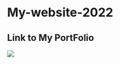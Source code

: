 # My-website-2022
## Link to My PortFolio
<!-- ![image](https://user-images.githubusercontent.com/67780238/163678766-f1f618ac-ea76-42e4-bd51-eb3312335021.png) -->

<a href="https://6252ab940e435b540019a562--effulgent-bombolone-9bd649.netlify.app/">
	<img src="https://user-images.githubusercontent.com/67780238/163678766-f1f618ac-ea76-42e4-bd51-eb3312335021.png" />
</a>
